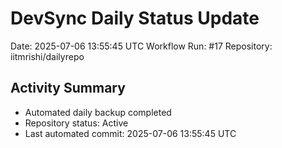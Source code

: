 # DevSync Daily Status Update
Date: 2025-07-06 13:55:45 UTC
Workflow Run: #17
Repository: iitmrishi/dailyrepo

## Activity Summary
- Automated daily backup completed
- Repository status: Active
- Last automated commit: 2025-07-06 13:55:45 UTC
